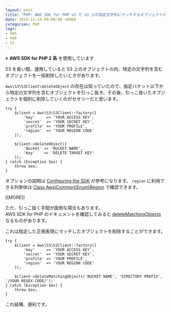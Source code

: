 ```yaml
---
layout: post
title: "PHP: AWS SDK for PHP v2 で S3 上の指定文字列にマッチするオブジェクトの削除"
date: 2014-11-14 09:00:00 +0900
categories: PHP
tags:
- AWS
- PHP
- S3
---
```


※ **AWS SDK for PHP 2 系** を使用しています

S3 を長い間、運用していると S3 上のオブジェクトの内、特定の文字列を含むオブジェクトを一括削除したいときがあります。

`Aws\S3\S3Client\deleteObject` の存在は知っていたので、指定バケット以下から特定の文字列を含むオブジェクトを引っこ抜き、その後、引っこ抜いたオブジェクトを個別に削除していくのがセオリーだと思います。

```
try {
    $client = Aws\S3\S3Client::factory([
        'key'     => 'YOUR ACCESS KEY',
        'secret'  => 'YOUR SECRET KEY',
        'profile' => 'YOUR PROFILE',
        'region'  => 'YOUR REGION CODE'
    ]);

    $client->deleteObject([
        'Bucket' => 'BUCKET NAME',
        'Key'    => 'DELETE TARGET KEY'
    ]);
} catch (Exception $ex) {
    throw $ex;
}
```


オプションの説明は [Configuring the SDK](http://docs.aws.amazon.com/aws-sdk-php/guide/latest/configuration.html#client-configuration-options) が参考になります。
`region` に利用できる列挙体は [Class Aws\Common\Enum\Region](http://docs.aws.amazon.com/aws-sdk-php/latest/class-Aws.Common.Enum.Region.html) で確認できます。

[[MORE]]


ただ、引っこ抜く手間が面倒な場合もあります。  
AWS SDK for PHP のドキュメントを確認してみると [deleteMatchingObjects](http://docs.aws.amazon.com/aws-sdk-php/latest/class-Aws.S3.S3Client.html#_deleteMatchingObjects) なるものがあります。

これは指定した正規表現にマッチしたオブジェクトを削除することができます。

```
try {
    $client = Aws\S3\S3Client::factory([
        'key'     => 'YOUR ACCESS KEY',
        'secret'  => 'YOUR SECRET KEY',
        'profile' => 'YOUR PROFILE',
        'region'  => 'YOUR REGION CODE'
    ]);

    $client->deleteMatchingObjects('BUCKET NAME', 'DIRECTORY PREFIX', '/YOUR REGEX CODE/');
} catch (Exception $ex) {
    throw $ex;
}
```


これ結構、便利です。
